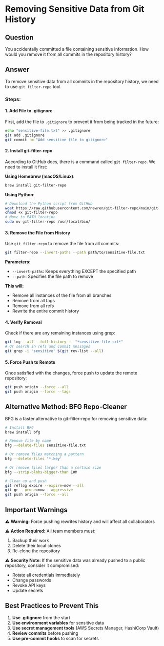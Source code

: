 # Removing Sensitive Data from Git History

## Question
You accidentally committed a file containing sensitive information. How would you remove it from all commits in the repository history?

## Answer

To remove sensitive data from all commits in the repository history, we need to use `git filter-repo` tool.

### Steps:

#### 1. Add File to .gitignore
First, add the file to `.gitignore` to prevent it from being tracked in the future:

```bash
echo "sensitive-file.txt" >> .gitignore
git add .gitignore
git commit -m "Add sensitive file to gitignore"
```

#### 2. Install git-filter-repo

According to GitHub docs, there is a command called `git filter-repo`. We need to install it first:

**Using Homebrew (macOS/Linux):**
```bash
brew install git-filter-repo
```

**Using Python:**
```bash
# Download the Python script from GitHub
wget https://raw.githubusercontent.com/newren/git-filter-repo/main/git-filter-repo
chmod +x git-filter-repo
# Move to PATH location
sudo mv git-filter-repo /usr/local/bin/
```

#### 3. Remove the File from History

Use `git filter-repo` to remove the file from all commits:

```bash
git filter-repo --invert-paths --path path/to/sensitive-file.txt
```

**Parameters:**
- `--invert-paths`: Keeps everything EXCEPT the specified path
- `--path`: Specifies the file path to remove

**This will:**
- Remove all instances of the file from all branches
- Remove from all tags
- Remove from all refs
- Rewrite the entire commit history

#### 4. Verify Removal

Check if there are any remaining instances using grep:

```bash
git log --all --full-history -- "*sensitive-file.txt*"
# Or search in refs and commit messages
git grep -i "sensitive" $(git rev-list --all)
```

#### 5. Force Push to Remote

Once satisfied with the changes, force push to update the remote repository:

```bash
git push origin --force --all
git push origin --force --tags
```

## Alternative Method: BFG Repo-Cleaner

BFG is a faster alternative to git-filter-repo for removing sensitive data:

```bash
# Install BFG
brew install bfg

# Remove file by name
bfg --delete-files sensitive-file.txt

# Or remove files matching a pattern
bfg --delete-files '*.key'

# Or remove files larger than a certain size
bfg --strip-blobs-bigger-than 10M

# Clean up and push
git reflog expire --expire=now --all
git gc --prune=now --aggressive
git push origin --force --all
```

## Important Warnings

⚠️ **Warning:** Force pushing rewrites history and will affect all collaborators

⚠️ **Action Required:** All team members must:
1. Backup their work
2. Delete their local clones
3. Re-clone the repository

⚠️ **Security Note:** If the sensitive data was already pushed to a public repository, consider it compromised:
- Rotate all credentials immediately
- Change passwords
- Revoke API keys
- Update secrets

## Best Practices to Prevent This

1. **Use .gitignore** from the start
2. **Use environment variables** for sensitive data
3. **Use secret management tools** (AWS Secrets Manager, HashiCorp Vault)
4. **Review commits** before pushing
5. **Use pre-commit hooks** to scan for secrets
